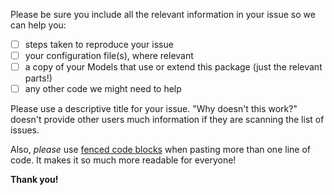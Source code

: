 Please be sure you include all the relevant information in your issue so we can help you:

- [ ] steps taken to reproduce your issue
- [ ] your configuration file(s), where relevant
- [ ] a copy of your Models that use or extend this package (just the relevant parts!)
- [ ] any other code we might need to help

Please use a descriptive title for your issue.  "Why doesn't this work?" doesn't provide 
other users much information if they are scanning the list of issues.

Also, *please* use [fenced code blocks](https://help.github.com/articles/creating-and-highlighting-code-blocks/)
when pasting more than one line of code.  It makes it so much more readable for everyone!

**Thank you!**